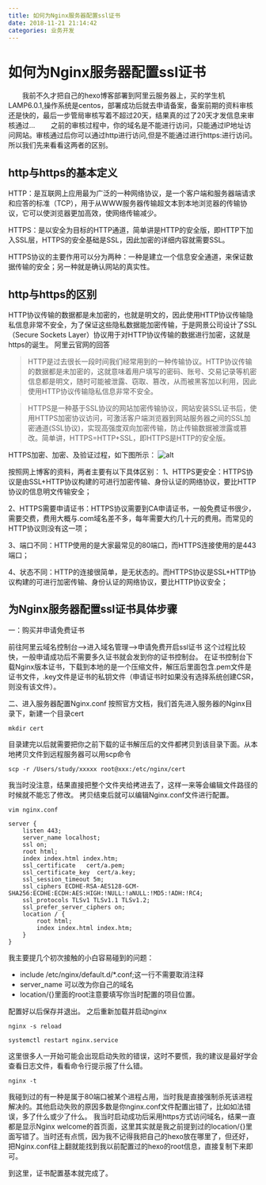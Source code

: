 ```yaml
---
title: 如何为Nginx服务器配置ssl证书
date: 2018-11-21 21:14:42
categories: 业务开发
---
```


# 如何为Nginx服务器配置ssl证书
&emsp;&emsp;我前不久才把自己的hexo博客部署到阿里云服务器上，买的学生机LAMP6.0.1,操作系统是centos，部署成功后就去申请备案，备案前期的资料审核还是快的，最后一步管局审核写着不超过20天，结果真的过了20天才发信息来审核通过...
&emsp;&emsp;之前的审核过程中，你的域名是不能进行访问，只能通过IP地址访问网站。审核通过后你可以通过http进行访问,但是不能通过进行https:进行访问。所以我们先来看看这两者的区别。
## http与https的基本定义

HTTP：是互联网上应用最为广泛的一种网络协议，是一个客户端和服务器端请求和应答的标准（TCP），用于从WWW服务器传输超文本到本地浏览器的传输协议，它可以使浏览器更加高效，使网络传输减少。

HTTPS：是以安全为目标的HTTP通道，简单讲是HTTP的安全版，即HTTP下加入SSL层，HTTPS的安全基础是SSL，因此加密的详细内容就需要SSL。

HTTPS协议的主要作用可以分为两种：一种是建立一个信息安全通道，来保证数据传输的安全；另一种就是确认网站的真实性。

## http与https的区别

HTTP协议传输的数据都是未加密的，也就是明文的，因此使用HTTP协议传输隐私信息非常不安全，为了保证这些隐私数据能加密传输，于是网景公司设计了SSL（Secure Sockets Layer）协议用于对HTTP协议传输的数据进行加密，这就是https的诞生。
阿里云官网的回答
>HTTP是过去很长一段时间我们经常用到的一种传输协议。HTTP协议传输的数据都是未加密的，这就意味着用户填写的密码、账号、交易记录等机密信息都是明文，随时可能被泄露、窃取、篡改，从而被黑客加以利用，因此使用HTTP协议传输隐私信息非常不安全。

>HTTPS是一种基于SSL协议的网站加密传输协议，网站安装SSL证书后，使用HTTPS加密协议访问，可激活客户端浏览器到网站服务器之间的SSL加密通道(SSL协议)，实现高强度双向加密传输，防止传输数据被泄露或篡改。简单讲，HTTPS=HTTP+SSL，即HTTPS是HTTP的安全版。

HTTPS加密、加密、及验证过程，如下图所示：
![alt](https://user-gold-cdn.xitu.io/2017/3/26/a480d891b7240325055da1e6b2f75ac3?imageView2/0/w/1280/h/960/format/webp/ignore-error/1)

按照网上博客的资料，两者主要有以下具体区别：
1、HTTPS更安全：HTTPS协议是由SSL+HTTP协议构建的可进行加密传输、身份认证的网络协议，要比HTTP协议的信息明文传输安全；

2、HTTPS需要申请证书：HTTPS协议需要到CA申请证书，一般免费证书很少，需要交费，费用大概与.com域名差不多，每年需要大约几十元的费用。而常见的HTTP协议则没有这一项；

3、端口不同：HTTP使用的是大家最常见的80端口，而HTTPS连接使用的是443端口；

4、状态不同：HTTP的连接很简单，是无状态的。而HTTPS协议是SSL+HTTP协议构建的可进行加密传输、身份认证的网络协议，要比HTTP协议安全；

## 为Nginx服务器配置ssl证书具体步骤

一：购买并申请免费证书

前往阿里云域名控制台-->进入域名管理-->申请免费开启ssl证书
这个过程比较快，一般申请成功后不需要多久证书就会发到你的证书控制台。
在证书控制台下载Nginx版本证书，下载到本地的是一个压缩文件，解压后里面包含.pem文件是证书文件，.key文件是证书的私钥文件（申请证书时如果没有选择系统创建CSR，则没有该文件）。

二、进入服务器配置Nginx.conf
按照官方文档，我们首先进入服务器的Nginx目录下，新建一个目录cert
```
mkdir cert
```
目录建完以后就需要把你之前下载的证书解压后的文件都拷贝到该目录下面。从本地拷贝文件到远程服务器可以用scp命令
```
scp -r /Users/study/xxxxx root@xxx:/etc/nginx/cert
```
我当时没注意，结果直接把整个文件夹给拷进去了，这样一来等会编辑文件路径的时候就不能忘了修改。
拷贝结束后就可以编辑Nginx.conf文件进行配置。
```
vim nginx.conf
```

```
server {
    listen 443;
    server_name localhost;
    ssl on;
    root html;
    index index.html index.htm;
    ssl_certificate   cert/a.pem;
    ssl_certificate_key  cert/a.key;
    ssl_session_timeout 5m;
    ssl_ciphers ECDHE-RSA-AES128-GCM-SHA256:ECDHE:ECDH:AES:HIGH:!NULL:!aNULL:!MD5:!ADH:!RC4;
    ssl_protocols TLSv1 TLSv1.1 TLSv1.2;
    ssl_prefer_server_ciphers on;
    location / {
        root html;
        index index.html index.htm;
    }
}
```
我主要提几个初次接触的小白容易碰到的问题：

 * include /etc/nginx/default.d/*.conf;这一行不需要取消注释
 * server_name 可以改为你自己的域名
 * location/{}里面的root注意要填写你当时配置的项目位置。

 配置好以后保存并退出。
 之后重新加载并启动nginx
```
nginx -s reload

systemctl restart nginx.service
```
这里很多人一开始可能会出现启动失败的错误，这时不要慌，我的建议是最好学会查看日志文件，看看命令行提示报了什么错。
```
nginx -t
```
我碰到过的有一种是属于80端口被某个进程占用，当时我是直接强制杀死该进程解决的。其他启动失败的原因多数是你nginx.conf文件配置出错了，比如如法错误，多了什么或少了什么。
我当时启动成功后采用https方式访问域名，结果一直都是显示Nginx welcome的首页面，这里其实就是我之前提到过的location/{}里面写错了。当时还有点慌，因为我不记得我把自己的hexo放在哪里了，但还好，把Nginx.conf往上翻就能找到我以前配置过的hexo的root信息，直接复制下来即可。

到这里，证书配置基本就完成了。
